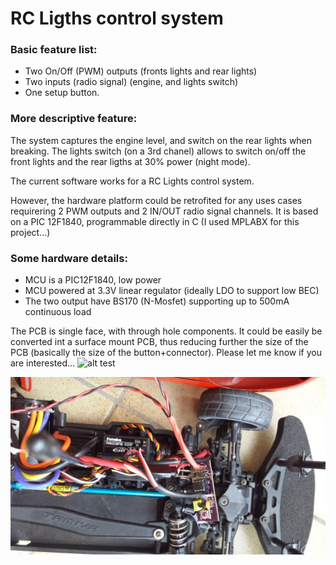 # RC Ligths control system

### Basic feature list:
* Two On/Off (PWM) outputs (fronts lights and rear lights)
* Two inputs (radio signal) (engine, and lights switch)
* One setup button.

### More descriptive feature:
The system captures the engine level, and switch on the rear lights when breaking. The lights switch (on a 3rd chanel) allows to switch on/off the front lights and the rear ligths at 30% power (night mode).


The current software works for a RC Lights control system.

However, the hardware platform could be retrofited for any uses cases requirering 2 PWM outputs and 2 IN/OUT radio signal channels.
It is based on a PIC 12F1840, programmable directly in C (I used MPLABX for this project...)

### Some hardware details:
* MCU is a PIC12F1840, low power
* MCU powered at 3.3V linear regulator (ideally LDO to support low BEC)
* The two output have BS170 (N-Mosfet) supporting up to 500mA continuous load


The PCB is single face, with through hole components. It could be easily be converted int a surface mount PCB, thus reducing further the size of the PCB (basically the size of the button+connector). Please let me know if you are interested...
![alt test](img/pcb.jpg "PCB, only one face")



![alt test](img/inplace.jpg "The system in test...")